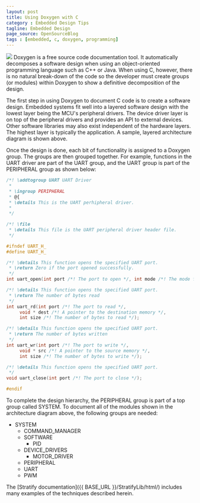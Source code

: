 ```yaml
---
layout: post
title: Using Doxygen with C
category : Embedded Design Tips
tagline: Embedded Design
page_source: OpenSourceBlog
tags : [embedded, c, doxygen, programming]
---
```


<img class="post_image" src="{{ BASE_PATH }}/images/cdoxygen-arch.svg" />
Doxygen is a free source code documentation tool.  It automatically
decomposes a software design when using an object-oriented programming
language such as C++ or Java.  When using C, however, there is no natural
break-down of the code so the developer must create groups (or modules) within
Doxygen to show a definitive decomposition of the design.

The first step in using Doxygen to document C code is to create a software
design.  Embedded systems fit well into a layered software design with the
lowest layer being the MCU's peripheral drivers.  The device driver layer
is on top of the peripheral drivers and provides an API to external
devices.  Other software libraries may also exist independent of the
hardware layers.  The highest layer is typically the application.  A sample,
layered architecture diagram is shown above.

Once the design is done, each bit of functionality is assigned to a Doxygen
group.  The groups are then grouped together.  For example, functions in the UART driver are
part of the UART group, and the UART group is part of the PERIPHERAL group as shown below:

```c++
/*! \addtogroup UART UART Driver
 *
 * \ingroup PERIPHERAL
 * @{
 * \details This is the UART perhipheral driver.
 *
 */

/*! \file
 * \details This file is the UART peripheral driver header file.
 */

#ifndef UART_H_
#define UART_H_

/*! \details This function opens the specified UART port.
 * \return Zero if the port opened successfully.
 */
int uart_open(int port /*! The port to open */, int mode /*! The mode for the UART */);

/*! \details This function opens the specified UART port.
 * \return The number of bytes read
 */
int uart_rd(int port /*! The port to read */,
     void * dest /*! A pointer to the destination memory */,
     int size /*! The number of bytes to read */);

/*! \details This function opens the specified UART port.
 * \return The number of bytes written
 */
int uart_wr(int port /*! The port to write */,
     void * src /*! A pointer to the source memory */,
     int size /*! The number of bytes to write */);

/*! \details This function opens the specified UART port.
 */
void uart_close(int port /*! The port to close */);

#endif
```

To complete the design hierarchy, the PERIPHERAL group is part of a top group
called SYSTEM.  To document all of the modules shown in the architecture diagram
above, the following groups are needed:

- SYSTEM
  - COMMAND_MANAGER
  - SOFTWARE
    - PID
  - DEVICE_DRIVERS
    - MOTOR_DRIVER
  - PERIPHERAL
   - UART
   - PWM

The [Stratify documentation]({{ BASE_URL }}/StratifyLib/html/) includes many examples
of the techniques described herein.

